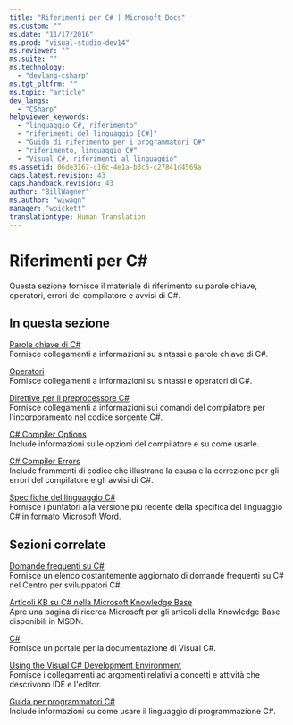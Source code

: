 ```yaml
---
title: "Riferimenti per C# | Microsoft Docs"
ms.custom: ""
ms.date: "11/17/2016"
ms.prod: "visual-studio-dev14"
ms.reviewer: ""
ms.suite: ""
ms.technology: 
  - "devlang-csharp"
ms.tgt_pltfrm: ""
ms.topic: "article"
dev_langs: 
  - "CSharp"
helpviewer_keywords: 
  - "linguaggio C#, riferimento"
  - "riferimenti del linguaggio [C#]"
  - "Guida di riferimento per i programmatori C#"
  - "riferimento, linguaggio C#"
  - "Visual C#, riferimenti al linguaggio"
ms.assetid: 06de3167-c16c-4e1a-b3c5-c27841d4569a
caps.latest.revision: 43
caps.handback.revision: 43
author: "BillWagner"
ms.author: "wiwagn"
manager: "wpickett"
translationtype: Human Translation
---
```

# Riferimenti per C#
Questa sezione fornisce il materiale di riferimento su parole chiave, operatori, errori del compilatore e avvisi di C\#.  
  
## In questa sezione  
 [Parole chiave di C\#](../../csharp/language-reference/keywords/index.md)  
 Fornisce collegamenti a informazioni su sintassi e parole chiave di C\#.  
  
 [Operatori](../../csharp/language-reference/operators/index.md)  
 Fornisce collegamenti a informazioni su sintassi e operatori di C\#.  
  
 [Direttive per il preprocessore C\#](../../csharp/language-reference/preprocessor-directives/index.md)  
 Fornisce collegamenti a informazioni sui comandi del compilatore per l'incorporamento nel codice sorgente C\#.  
  
 [C\# Compiler Options](../../csharp/language-reference/compiler-options/index.md)  
 Include informazioni sulle opzioni del compilatore e su come usarle.  
  
 [C\# Compiler Errors](../../csharp/language-reference/compiler-messages/index.md)  
 Include frammenti di codice che illustrano la causa e la correzione per gli errori del compilatore e gli avvisi di C\#.  
  
 [Specifiche del linguaggio C\#](../../csharp/language-reference/language-specification.md)  
 Fornisce i puntatori alla versione più recente della specifica del linguaggio C\# in formato Microsoft Word.  
  
## Sezioni correlate  
 [Domande frequenti su C\#](http://go.microsoft.com/fwlink/?LinkId=70367)  
 Fornisce un elenco costantemente aggiornato di domande frequenti su C\# nel Centro per sviluppatori C\#.  
  
 [Articoli KB su C\# nella Microsoft Knowledge Base](http://go.microsoft.com/fwlink/?LinkId=70368)  
 Apre una pagina di ricerca Microsoft per gli articoli della Knowledge Base disponibili in MSDN.  
  
 [C\#](../../csharp/csharp.md)  
 Fornisce un portale per la documentazione di Visual C\#.  
  
 [Using the Visual C\# Development Environment](/visual-studio/csharp-ide/using-the-visual-studio-development-environment-for-csharp)  
 Fornisce i collegamenti ad argomenti relativi a concetti e attività che descrivono IDE e l'editor.  
  
 [Guida per programmatori C\#](../../csharp/programming-guide/index.md)  
 Include informazioni su come usare il linguaggio di programmazione C\#.